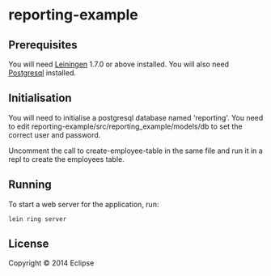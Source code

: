 # reporting-example



## Prerequisites

You will need [Leiningen][1] 1.7.0 or above installed. You will also need [Postgresql][2] installed.

[1]: https://github.com/technomancy/leiningen
[2]: http://www.postgresql.org/

## Initialisation

You will need to initialise a postgresql database named 'reporting'. You need to edit reporting-example/src/reporting_example/models/db to set the correct user and password.

Uncomment the call to create-employee-table in the same file and run it in a repl to create the employees table.

## Running

To start a web server for the application, run:

    lein ring server

## License

Copyright © 2014 Eclipse 
